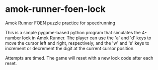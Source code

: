 # amok-runner-foen-lock
Amok Runner FOEN puzzle practice for speedrunning

This is a simple pygame-based python program that simulates the 4-number lock in Amok Runner.
The player can use the 'a' and 'd' keys to move the cursor left and right, respectively, 
and the 'w' and 's' keys to increment or decrement the digit at the current cursor position. 


Attempts are timed.
The game will reset with a new lock code after each reset.
